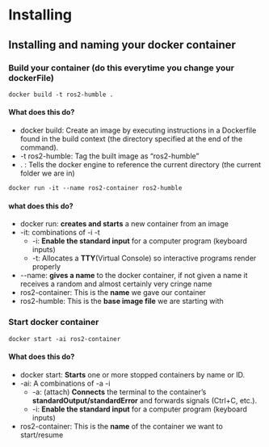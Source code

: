 # Installing

## Installing and naming your docker container

### Build your container (do this everytime you change your dockerFile)

```docker
docker build -t ros2-humble .
```
####  What does this do?
- docker build: Create an image by executing instructions in a Dockerfile found in the build context (the directory specified at the end of the command).
- -t ros2-humble: Tag the built image as “ros2-humble”
- . : Tells the docker engine to reference the current directory (the current folder we are in)

```docker
docker run -it --name ros2-container ros2-humble
```
####  what does this do?
- docker run: **creates and starts** a new container from an image
- -it: combinations of -i -t 
  - -i: **Enable the standard input** for a computer program (keyboard inputs) 
  - -t: Allocates a **TTY**(Virtual Console) so interactive programs render properly
- --name: **gives a name** to the docker container, if not given a name it receives a random and almost certainly very cringe name
- ros2-container: This is the **name** we gave our container
- ros2-humble: This is the **base image file** we are starting with



### Start docker container

```docker
docker start -ai ros2-container
```
####  What does this do?
- docker start: **Starts** one or more stopped containers by name or ID.
- -ai: A combinations of -a -i
  - -a: (attach) **Connects** the terminal to the container’s **standardOutput/standardError** and forwards signals (Ctrl+C, etc.).
  - -i: **Enable the standard input** for a computer program (keyboard inputs) 
- ros2-container: This is the **name** of the container we want to start/resume

